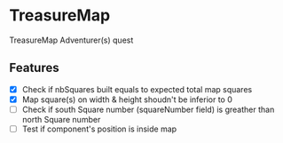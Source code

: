 # TreasureMap
TreasureMap Adventurer(s) quest

## Features
- [x] Check if nbSquares built equals to expected total map squares
- [x] Map square(s) on width & height shoudn't be inferior to 0
- [ ] Check if south Square number (squareNumber field) is greather than north Square number
- [ ] Test if component's position is inside map
